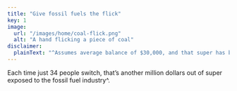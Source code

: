 ```yaml
---
title: "Give fossil fuels the flick"
key: 1
image:
  url: "/images/home/coal-flick.png"
  alt: "A hand flicking a piece of coal"
disclaimer:
  plainText: "^Assumes average balance of $30,000, and that super has been moved from a Fund that invests in fossil fuels."
---
```


Each time just 34 people switch, that’s another million dollars out of super exposed to the fossil fuel industry^.
